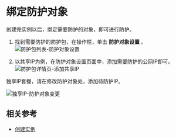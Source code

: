 # 绑定防护对象

创建完实例以后，绑定需要防护的对象，即可进行防护。

1. 找到需要防护的防护包，在操作栏，单击 **防护对象设置** 。
![防护包列表-防护对象设置](https://github.com/jdcloudcom/cn/tree/edit/image/Anti-DDoS-Protection-Package/防护包列表-防护对象设置.jpg)

2. 以共享IP为例，在防护对象设置页面中，添加需要防护的公网IP即可。
![防护包详情页-添加共享IP](https://github.com/jdcloudcom/cn/tree/edit/image/Anti-DDoS-Protection-Package/防护包详情页-添加共享IP.png)

独享IP套餐，请在修改防护对象处，添加待防护IP。

![独享IP-防护对象变更](https://github.com/jdcloudcom/cn/tree/edit/image/Anti-DDoS-Protection-Package/独享IP-防护对象更改.png)

## 相关参考
- [创建实例](Create-Instance.md)

